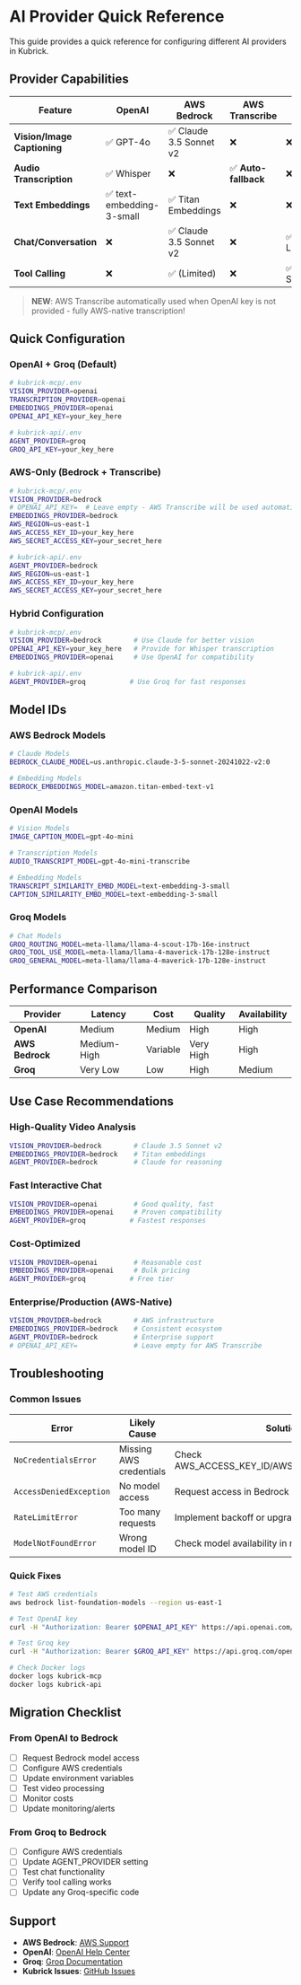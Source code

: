 # AI Provider Quick Reference

This guide provides a quick reference for configuring different AI providers in Kubrick.

## Provider Capabilities

| Feature | OpenAI | AWS Bedrock | AWS Transcribe | Groq |
|---------|--------|-------------|----------------|------|
| **Vision/Image Captioning** | ✅ GPT-4o | ✅ Claude 3.5 Sonnet v2 | ❌ | ❌ |
| **Audio Transcription** | ✅ Whisper | ❌ | ✅ **Auto-fallback** | ❌ |
| **Text Embeddings** | ✅ text-embedding-3-small | ✅ Titan Embeddings | ❌ | ❌ |
| **Chat/Conversation** | ❌ | ✅ Claude 3.5 Sonnet v2 | ❌ | ✅ Llama 4 |
| **Tool Calling** | ❌ | ✅ (Limited) | ❌ | ✅ Full Support |

> **NEW**: AWS Transcribe automatically used when OpenAI key is not provided - fully AWS-native transcription!

## Quick Configuration

### OpenAI + Groq (Default)

```bash
# kubrick-mcp/.env
VISION_PROVIDER=openai
TRANSCRIPTION_PROVIDER=openai
EMBEDDINGS_PROVIDER=openai
OPENAI_API_KEY=your_key_here

# kubrick-api/.env
AGENT_PROVIDER=groq
GROQ_API_KEY=your_key_here
```

### AWS-Only (Bedrock + Transcribe)

```bash
# kubrick-mcp/.env
VISION_PROVIDER=bedrock
# OPENAI_API_KEY=  # Leave empty - AWS Transcribe will be used automatically
EMBEDDINGS_PROVIDER=bedrock
AWS_REGION=us-east-1
AWS_ACCESS_KEY_ID=your_key_here
AWS_SECRET_ACCESS_KEY=your_secret_here

# kubrick-api/.env
AGENT_PROVIDER=bedrock
AWS_REGION=us-east-1
AWS_ACCESS_KEY_ID=your_key_here
AWS_SECRET_ACCESS_KEY=your_secret_here
```

### Hybrid Configuration

```bash
# kubrick-mcp/.env
VISION_PROVIDER=bedrock        # Use Claude for better vision
OPENAI_API_KEY=your_key_here   # Provide for Whisper transcription
EMBEDDINGS_PROVIDER=openai     # Use OpenAI for compatibility

# kubrick-api/.env
AGENT_PROVIDER=groq           # Use Groq for fast responses
```

## Model IDs

### AWS Bedrock Models

```bash
# Claude Models
BEDROCK_CLAUDE_MODEL=us.anthropic.claude-3-5-sonnet-20241022-v2:0

# Embedding Models
BEDROCK_EMBEDDINGS_MODEL=amazon.titan-embed-text-v1
```

### OpenAI Models

```bash
# Vision Models
IMAGE_CAPTION_MODEL=gpt-4o-mini

# Transcription Models
AUDIO_TRANSCRIPT_MODEL=gpt-4o-mini-transcribe

# Embedding Models
TRANSCRIPT_SIMILARITY_EMBD_MODEL=text-embedding-3-small
CAPTION_SIMILARITY_EMBD_MODEL=text-embedding-3-small
```

### Groq Models

```bash
# Chat Models
GROQ_ROUTING_MODEL=meta-llama/llama-4-scout-17b-16e-instruct
GROQ_TOOL_USE_MODEL=meta-llama/llama-4-maverick-17b-128e-instruct
GROQ_GENERAL_MODEL=meta-llama/llama-4-maverick-17b-128e-instruct
```

## Performance Comparison

| Provider | Latency | Cost | Quality | Availability |
|----------|---------|------|---------|--------------|
| **OpenAI** | Medium | Medium | High | High |
| **AWS Bedrock** | Medium-High | Variable | Very High | High |
| **Groq** | Very Low | Low | High | Medium |

## Use Case Recommendations

### High-Quality Video Analysis
```bash
VISION_PROVIDER=bedrock        # Claude 3.5 Sonnet v2
EMBEDDINGS_PROVIDER=bedrock    # Titan embeddings
AGENT_PROVIDER=bedrock         # Claude for reasoning
```

### Fast Interactive Chat
```bash
VISION_PROVIDER=openai         # Good quality, fast
EMBEDDINGS_PROVIDER=openai     # Proven compatibility
AGENT_PROVIDER=groq           # Fastest responses
```

### Cost-Optimized
```bash
VISION_PROVIDER=openai         # Reasonable cost
EMBEDDINGS_PROVIDER=openai     # Bulk pricing
AGENT_PROVIDER=groq           # Free tier
```

### Enterprise/Production (AWS-Native)
```bash
VISION_PROVIDER=bedrock        # AWS infrastructure
EMBEDDINGS_PROVIDER=bedrock    # Consistent ecosystem
AGENT_PROVIDER=bedrock         # Enterprise support
# OPENAI_API_KEY=              # Leave empty for AWS Transcribe
```

## Troubleshooting

### Common Issues

| Error | Likely Cause | Solution |
|-------|--------------|----------|
| `NoCredentialsError` | Missing AWS credentials | Check AWS_ACCESS_KEY_ID/AWS_SECRET_ACCESS_KEY |
| `AccessDeniedException` | No model access | Request access in Bedrock console |
| `RateLimitError` | Too many requests | Implement backoff or upgrade plan |
| `ModelNotFoundError` | Wrong model ID | Check model availability in region |

### Quick Fixes

```bash
# Test AWS credentials
aws bedrock list-foundation-models --region us-east-1

# Test OpenAI key
curl -H "Authorization: Bearer $OPENAI_API_KEY" https://api.openai.com/v1/models

# Test Groq key
curl -H "Authorization: Bearer $GROQ_API_KEY" https://api.groq.com/openai/v1/models

# Check Docker logs
docker logs kubrick-mcp
docker logs kubrick-api
```

## Migration Checklist

### From OpenAI to Bedrock

- [ ] Request Bedrock model access
- [ ] Configure AWS credentials
- [ ] Update environment variables
- [ ] Test video processing
- [ ] Monitor costs
- [ ] Update monitoring/alerts

### From Groq to Bedrock

- [ ] Configure AWS credentials
- [ ] Update AGENT_PROVIDER setting
- [ ] Test chat functionality
- [ ] Verify tool calling works
- [ ] Update any Groq-specific code

## Support

- **AWS Bedrock**: [AWS Support](https://aws.amazon.com/support/)
- **OpenAI**: [OpenAI Help Center](https://help.openai.com/)
- **Groq**: [Groq Documentation](https://console.groq.com/docs)
- **Kubrick Issues**: [GitHub Issues](https://github.com/multi-modal-ai/multimodal-agents-course/issues)